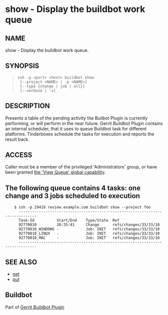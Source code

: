 show - Display the buildbot work queue
=======================================

NAME
----
show - Display the buildbot work queue.

SYNOPSIS
--------
>     ssh -p <port> <host> buildbot show
>      [--project <NAME> | -p <NAME>]
>      [--type {change | job | all}]
>      [--verbose | -v]

DESCRIPTION
-----------
Presents a table of the pending activity the Builbot Plugin
is currently performing, or will perform in the near future.
Gerrit Buildbot Plugin contains an internal scheduler, that it
uses to queue Buildbot task for different platforms. Tinderboxes
schedule the tasks for execution and reports the result back.

ACCESS
------
Caller must be a member of the privileged 'Administrators' group,
or have been granted [the 'View Queue' global capability][1].

[1]: ../../../Documentation/access-control.html#capability_viewQueue

The following queue contains 4 tasks: one change and 3 jobs scheduled to execution
--------

```
    $ ssh -p 29418 review.example.com buildbot show --project foo
      ------------------------------------------------------------------------------
      Task-Id          Start/End    Type/State  Ref
      92770010         20:35:41     Change      refs/changes/33/33/10
      92770010_WINDOWS -            Job: INIT   refs/changes/33/33/10
      92770010_LINUX   -            Job: INIT   refs/changes/33/33/10
      92770010_MAC     -            Job: INIT   refs/changes/33/33/10
      ------------------------------------------------------------------------------
```

SEE ALSO
--------

* [get](cmd-get.html)
* [put](cmd-put.html)

Buildbot
--------
Part of [Gerrit Buildbot Plugin](index.html)